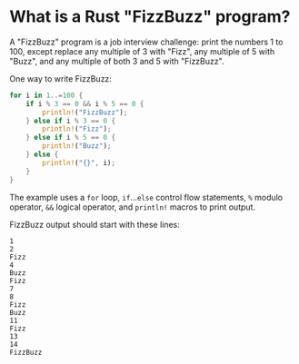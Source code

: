 # What is a Rust "FizzBuzz" program?

A "FizzBuzz" program is a job interview challenge: print the numbers 1 to 100, except replace any multiple of 3 with "Fizz", any multiple of 5 with "Buzz", and any multiple of both 3 and 5 with "FizzBuzz".

One way to write FizzBuzz:

```rust
for i in 1..=100 {
    if i % 3 == 0 && i % 5 == 0 {
        println!("FizzBuzz");
    } else if i % 3 == 0 {
        println!("Fizz");
    } else if i % 5 == 0 {
        println!("Buzz");
    } else {
        println!("{}", i);
    }
}
```

The example uses a `for` loop, `if`...`else` control flow statements, `%` modulo operator, `&&` logical operator, and `println!` macros to print output.

FizzBuzz output should start with these lines:

```text
1
2
Fizz
4
Buzz
Fizz
7
8
Fizz
Buzz
11
Fizz
13
14
FizzBuzz
```

